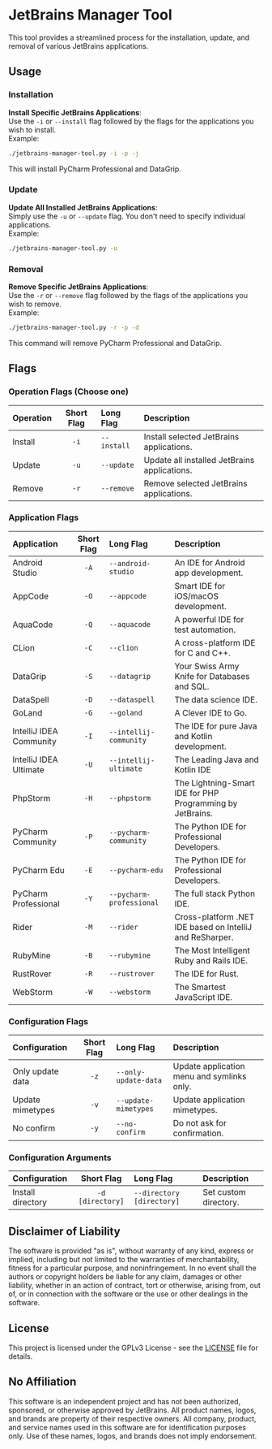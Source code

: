 # JetBrains Manager Tool

This tool provides a streamlined process for the installation, update, and removal of various JetBrains applications.
  
## Usage

### Installation

**Install Specific JetBrains Applications**:  
Use the `-i` or `--install` flag followed by the flags for the applications you wish to install.  
Example:  
   ```bash
   ./jetbrains-manager-tool.py -i -p -j
   ```
This will install PyCharm Professional and DataGrip.

### Update

**Update All Installed JetBrains Applications**:  
Simply use the `-u` or `--update` flag. You don't need to specify individual applications.  
Example:  
   ```bash
   ./jetbrains-manager-tool.py -u
   ```

### Removal
**Remove Specific JetBrains Applications**:  
Use the `-r` or `--remove` flag followed by the flags of the applications you wish to remove.  
Example:  
   ```bash
   ./jetbrains-manager-tool.py -r -p -d
   ```
This command will remove PyCharm Professional and DataGrip.
  
## Flags

### Operation Flags (Choose one)

| Operation | Short Flag | Long Flag                | Description                                  |
|:----------|:----------:|:-------------------------|:---------------------------------------------|
| Install   |    `-i`    | `--install`              | Install selected JetBrains applications.     |
| Update    |    `-u`    | `--update`               | Update all installed JetBrains applications. |
| Remove    |    `-r`    | `--remove`               | Remove selected JetBrains applications.      |

### Application Flags

| Application               | Short Flag | Long Flag                | Description                                               |
|:--------------------------|:----------:|:-------------------------|:----------------------------------------------------------|
| Android Studio            |    `-A`    | `--android-studio`       | An IDE for Android app development.                       |
| AppCode                   |    `-O`    | `--appcode`              | Smart IDE for iOS/macOS development.                      |
| AquaCode                  |    `-Q`    | `--aquacode`             | A powerful IDE for test automation.                       |
| CLion                     |    `-C`    | `--clion`                | A cross-platform IDE for C and C++.                       |
| DataGrip                  |    `-S`    | `--datagrip`             | Your Swiss Army Knife for Databases and SQL.              |
| DataSpell                 |    `-D`    | `--dataspell`            | The data science IDE.                                     |
| GoLand                    |    `-G`    | `--goland`               | A Clever IDE to Go.                                       |
| IntelliJ IDEA Community   |    `-I`    | `--intellij-community`   | The IDE for pure Java and Kotlin development.             |
| IntelliJ IDEA Ultimate    |    `-U`    | `--intellij-ultimate`    | The Leading Java and Kotlin IDE                           |
| PhpStorm                  |    `-H`    | `--phpstorm`             | The Lightning-Smart IDE for PHP Programming by JetBrains. |
| PyCharm Community         |    `-P`    | `--pycharm-community`    | The Python IDE for Professional Developers.               |
| PyCharm Edu               |    `-E`    | `--pycharm-edu`          | The Python IDE for Professional Developers.               |
| PyCharm Professional      |    `-Y`    | `--pycharm-professional` | The full stack Python IDE.                                |
| Rider                     |    `-M`    | `--rider`                | Cross-platform .NET IDE based on IntelliJ and ReSharper.  |
| RubyMine                  |    `-B`    | `--rubymine`             | The Most Intelligent Ruby and Rails IDE.                  |
| RustRover                 |    `-R`    | `--rustrover`            | The IDE for Rust.                                         |
| WebStorm                  |    `-W`    | `--webstorm`             | The Smartest JavaScript IDE.                              |

### Configuration Flags

| Configuration     | Short Flag | Long Flag            | Description                                                         |
|:------------------|:----------:|:---------------------|:--------------------------------------------------------------------|
| Only update data  |    `-z`    | `--only-update-data` | Update application menu and symlinks only.                          |
| Update mimetypes  |    `-v`    | `--update-mimetypes` | Update application mimetypes.                                       |
| No confirm        |    `-y`    | `--no-confirm`       | Do not ask for confirmation.                                        |


### Configuration Arguments
| Configuration     |    Short Flag    | Long Flag                 | Description                                                |
|:------------------|:----------------:|:--------------------------|:-----------------------------------------------------------|
| Install directory | `-d [directory]` | `--directory [directory]` | Set custom directory.                                      |


## Disclaimer of Liability

The software is provided "as is", without warranty of any kind, express or implied, including but not limited to the warranties of merchantability, fitness for a particular purpose, and noninfringement. In no event shall the authors or copyright holders be liable for any claim, damages or other liability, whether in an action of contract, tort or otherwise, arising from, out of, or in connection with the software or the use or other dealings in the software.
  
## License

This project is licensed under the GPLv3 License - see the [LICENSE](LICENSE) file for details.
  
## No Affiliation
  
This software is an independent project and has not been authorized, sponsored, or otherwise approved by JetBrains. All product names, logos, and brands are property of their respective owners. All company, product, and service names used in this software are for identification purposes only. Use of these names, logos, and brands does not imply endorsement.

